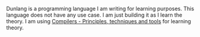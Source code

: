 Dunlang is a programming language I am writing for learning purposes. This language does not have any use case. I am just building it as I learn the theory. 
I am using [Compilers - Principles, techniques and tools](https://www-2.dc.uba.ar/staff/becher/dragon.pdf) for learning theory.
